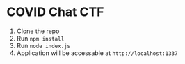 # COVID Chat CTF

1. Clone the repo
2. Run `npm install`
3. Run `node index.js`
4. Application will be accessable at `http://localhost:1337`
